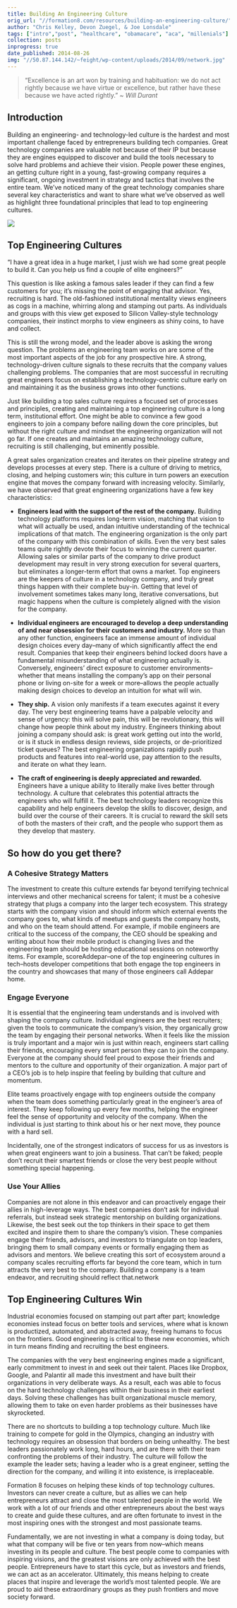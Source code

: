 ```yaml
---
title: Building An Engineering Culture
orig_url: "//formation8.com/resources/building-an-engineering-culture/"
author: "Chris Kelley, Devon Zuegel, & Joe Lonsdale"
tags: ["intro","post", "healthcare", "obamacare", "aca", "millenials"]
collection: posts
inprogress: true
date_published: 2014-08-26
img: "//50.87.144.142/~feight/wp-content/uploads/2014/09/network.jpg"
---
```


> “Excellence is an art won by training and habituation: we do not act rightly because we have virtue or excellence, but rather have these because we have acted rightly.”
> *~ Will Durant*

## Introduction

Building an engineering- and technology-led culture is the hardest and most important challenge faced by entrepreneurs building tech companies. Great technology companies are valuable not because of their IP but because they are engines equipped to discover and build the tools necessary to solve hard problems and achieve their vision. People power these engines, an getting culture right in a young, fast-growing company requires a significant, ongoing investment in strategy and tactics that involves the entire team. We’ve noticed many of the great technology companies share several key characteristics and want to share what we’ve observed as well as highlight three foundational principles that lead to top engineering cultures.

![](//50.87.144.142/~feight/wp-content/uploads/2014/09/network.jpg)

## Top Engineering Cultures

“I have a great idea in a huge market, I just wish we had some great people to build it. Can you help us find a couple of elite engineers?”

This question is like asking a famous sales leader if they can find a few customers for you; it’s missing the point of engaging that advisor. Yes, recruiting is hard. The old-fashioned institutional mentality views engineers as cogs in a machine, whirring along and stamping out parts. As individuals and groups with this view get exposed to Silicon Valley-style technology companies, their instinct morphs to view engineers as shiny coins, to have and collect.

This is still the wrong model, and the leader above is asking the wrong question. The problems an engineering team works on are some of the most important aspects of the job for any prospective hire. A strong, technology-driven culture signals to these recruits that the company values challenging problems. The companies that are most successful in recruiting great engineers focus on establishing a technology-centric culture early on and maintaining it as the business grows into other functions.

Just like building a top sales culture requires a focused set of processes and principles, creating and maintaining a top engineering culture is a long term, institutional effort. One might be able to convince a few good engineers to join a company before nailing down the core principles, but without the right culture and mindset the engineering organization will not go far. If one creates and maintains an amazing technology culture, recruiting is still challenging, but eminently possible.

A great sales organization creates and iterates on their pipeline strategy and develops processes at every step. There is a culture of driving to metrics, closing, and helping customers win; this culture in turn powers an execution engine that moves the company forward with increasing velocity. Similarly, we have observed that great engineering organizations have a few key characteristics:

* **Engineers lead with the support of the rest of the company.** Building technology platforms requires long-term vision, matching that vision to what will actually be used, andan intuitive understanding of the technical implications of that match. The engineering organization is the only part of the company with this combination of skills. Even the very best sales teams quite rightly devote their focus to winning the current quarter. Allowing sales or similar parts of the company to drive product development may result in very strong execution for several quarters, but eliminates a longer-term effort that owns a market. Top engineers are the keepers of culture in a technology company, and truly great things happen with their complete buy-in. Getting that level of involvement sometimes takes many long, iterative conversations, but magic happens when the culture is completely aligned with the vision for the company.

* **Individual engineers are encouraged to develop a deep understanding of and near obsession for their customers and industry.** More so than any other function, engineers face an immense amount of individual design choices every day–many of which significantly affect the end result. Companies that keep their engineers behind locked doors have a fundamental misunderstanding of what engineering actually is. Conversely, engineers’ direct exposure to customer environments–whether that means installing the company’s app on their personal phone or living on-site for a week or more–allows the people actually making design choices to develop an intuition for what will win.

* **They ship.** A vision only manifests if a team executes against it every day. The very best engineering teams have a palpable velocity and sense of urgency: this will solve pain, this will be revolutionary, this will change how people think about my industry. Engineers thinking about joining a company should ask: is great work getting out into the world, or is it stuck in endless design reviews, side projects, or de-prioritized ticket queues? The best engineering organizations rapidly push products and features into real-world use, pay attention to the results, and iterate on what they learn.

* **The craft of engineering is deeply appreciated and rewarded.** Engineers have a unique ability to literally make lives better through technology. A culture that celebrates this potential attracts the engineers who will fulfill it. The best technology leaders recognize this capability and help engineers develop the skills to discover, design, and build over the course of their careers. It is crucial to reward the skill sets of both the masters of their craft, and the people who support them as they develop that mastery.

## So how do you get there?

### A Cohesive Strategy Matters
The investment to create this culture extends far beyond terrifying technical interviews and other mechanical screens for talent; it must be a cohesive strategy that plugs a company into the larger tech ecosystem. This strategy starts with the company vision and should inform which external events the company goes to, what kinds of meetups and guests the company hosts, and who on the team should attend. For example, if mobile engineers are
critical to the success of the company, the CEO should be speaking and writing about how their mobile product is changing lives and the engineering team should be hosting educational sessions on noteworthy items. For example, scoreAddepar–one of the top engineering cultures in tech–hosts developer competitions that both engage the top engineers in the country and showcases that many of those engineers call Addepar home.

### Engage Everyone
It is essential that the engineering team understands and is involved with shaping the company culture. Individual engineers are the best recruiters; given the tools to communicate the company’s vision, they organically grow the team by engaging their personal networks. When it feels like the mission is truly important and a major win is just within reach, engineers start calling their friends, encouraging every smart person they can to join the company. Everyone at the company should feel proud to expose their friends and mentors to the culture and opportunity of their organization. A major part of a CEO’s job is to help inspire that feeling by building that culture and momentum.

Elite teams proactively engage with top engineers outside the company when the team does something particularly great in the engineer’s area of interest. They keep following up every few months, helping the engineer feel the sense of opportunity and velocity of the company. When the individual is just starting to think about his or her next move, they pounce with a hard sell.

Incidentally, one of the strongest indicators of success for us as investors is when great engineers want to join a business. That can’t be faked; people don’t recruit their smartest friends or close the very best people without something special happening.

### Use Your Allies
Companies are not alone in this endeavor and can proactively engage their allies in high-leverage ways. The best companies don’t ask for individual referrals, but instead seek strategic mentorship on building organizations. Likewise, the best seek out the top thinkers in their space to get them excited and inspire them to share the company’s vision. These companies engage their friends, advisors, and investors to triangulate on top leaders, bringing them to small company events or formally engaging them as advisors and mentors. We believe creating this sort of ecosystem around a company scales recruiting efforts far beyond the core team, which in turn attracts the very best to the company. Building a company is a team endeavor, and recruiting should reflect that.network

## Top Engineering Cultures Win
Industrial economies focused on stamping out part after part; knowledge economies instead focus on better tools and services, where what is known is productized, automated, and abstracted away, freeing humans to focus on the frontiers. Good engineering is critical to these new economies, which in turn means finding and recruiting the best engineers.

The companies with the very best engineering engines made a significant, early commitment to invest in and seek out their talent. Places like Dropbox, Google, and Palantir all made this investment and have built their organizations in very deliberate ways. As a result, each was able to focus on the hard technology challenges within their business in their earliest days. Solving these challenges has built organizational muscle memory, allowing them to take on even harder problems as their businesses have skyrocketed.

There are no shortcuts to building a top technology culture. Much like training to compete for gold in the Olympics, changing an industry with technology requires an obsession that borders on being unhealthy. The best leaders passionately work long, hard hours, and are there with their team confronting the problems of their industry. The culture will follow the example the leader sets; having a leader who is a great engineer, setting the direction for the company, and willing it into existence, is irreplaceable.

Formation 8 focuses on helping these kinds of top technology cultures. Investors can never create a culture, but as allies we can help entrepreneurs attract and close the most talented people in the world. We work with a lot of our friends and other entrepreneurs about the best ways to create and guide these cultures, and are often fortunate to invest in the most inspiring ones with the strongest and most passionate teams.

Fundamentally, we are not investing in what a company is doing today, but what that company will be five or ten years from now–which means investing in its people and culture. The best people come to companies with inspiring visions, and the greatest visions are only achieved with the best people. Entrepreneurs have to start this cycle, but as investors and friends, we can act as an accelerator. Ultimately, this means helping to create places that inspire and leverage the world’s most talented people. We are proud to aid these extraordinary groups as they push frontiers and move society forward.
